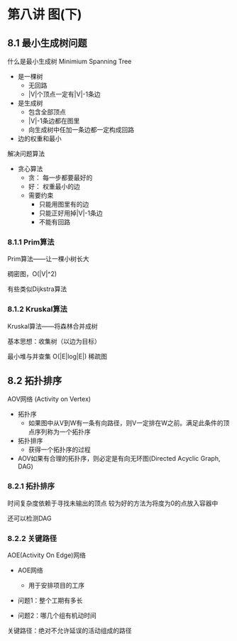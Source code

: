 # 第八讲 图(下)

## 8.1 最小生成树问题

什么是最小生成树 Minimium Spanning Tree

+ 是一棵树
  + 无回路
  + |V|个顶点一定有|V|-1条边
+ 是生成树
  + 包含全部顶点
  + |V|-1条边都在图里
  + 向生成树中任加一条边都一定构成回路
+ 边的权重和最小

解决问题算法

+ 贪心算法
  + 贪： 每一步都要最好的
  + 好： 权重最小的边
  + 需要约束
    + 只能用图里有的边
    + 只能正好用掉|V|-1条边
    + 不能有回路

### 8.1.1 Prim算法

Prim算法——让一棵小树长大

稠密图，O(|V|^2)

有些类似Dijkstra算法

### 8.1.2 Kruskal算法

Kruskal算法——将森林合并成树

基本思想：收集树（以边为目标）

最小堆与并查集 O(|E|log|E|) 稀疏图

## 8.2 拓扑排序

AOV网络 (Activity on Vertex)

+ 拓扑序
  + 如果图中从V到W有一条有向路径，则V一定排在W之前。满足此条件的顶点序列称为一个拓扑序
+ 拓扑排序
  + 获得一个拓扑序的过程
+ AOV如果有合理的拓扑序，则必定是有向无环图(Directed Acyclic Graph, DAG)

### 8.2.1 拓扑排序

时间复杂度依赖于寻找未输出的顶点
较为好的方法为将度为0的点放入容器中

还可以检测DAG

### 8.2.2 关键路径

AOE(Activity On Edge)网络

+ AOE网络
  + 用于安排项目的工序

+ 问题1：整个工期有多长
+ 问题2：哪几个组有机动时间

关键路径：绝对不允许延误的活动组成的路径


